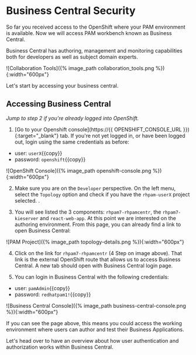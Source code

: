 #  Business Central Security

So far you received access to the OpenShift where your PAM environment is available. Now we will access PAM workbench known as Business Central.

Business Central has authoring, management and monitoring capabilities both for developers as well as subject domain experts.

![Collaboration Tools]({% image_path collaboration_tools.png %}){:width="600px"}

Let's start by accessing your business central.

## Accessing Business Central

_Jump to step 2 if you're already logged into OpenShift._

1. [Go to your Openshift console](https://{{ OPENSHIFT_CONSOLE_URL }}){:target="_blank"} tab.  If you're not yet logged in, or have been logged out, login using the same credentials as before:

- user: `userX`{{copy}}
- password: `openshift`{{copy}}

![OpenShift Console]({% image_path openshift-console.png %}){:width="600px"}

2. Make sure you are on the `Developer` perspective. On the left menu, select the `Topology` option and check if you have the `rhpam-userX` project selected. .

3. You will see listed the 3 components: `rhpam7-rhpamcentr`, the `rhpam7-kieserver` and `react-web-app`.
At this point we are interested on the authoring environment. From this page, you can already find a link to open Business Central:

![PAM Project]({% image_path topology-details.png %}){:width="600px"}

4. Click on the link for `rhpam7-rhpamcentr` (4 Step on image above). That link is the external OpenShift route that allows us to access Business Central. A new tab should open with Business Central login page.

5. You can login in Business Central with the following credentials:

 - user: `pamAdmin`{{copy}}
 - password: `redhatpam1!`{{copy}}

![Business Central Console]({% image_path business-central-console.png %}){:width="600px"}

If you can see the page above, this means you could access the working environment where users can author and test their Business Applications.

Let's head over to have an overview about how user authentication and authorization works within Business Central.
